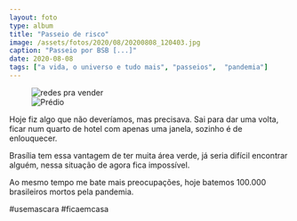 ```yaml
---
layout: foto
type: album
title: "Passeio de risco"
image: /assets/fotos/2020/08/20200808_120403.jpg
caption: "Passeio por BSB [...]"
date: 2020-08-08
tags: ["a vida, o universo e tudo mais", "passeios",  "pandemia"]
---
```

<figure class="foto-post">
<div class="mais-fotos">
    <img src="{{ site.baseurl }}/assets/fotos/2020/08/20200808_120403.jpg" title="redes pra vender">
</div>
<div class="mais-fotos">
    <img src="{{ site.baseurl }}/assets/fotos/2020/08/20200808_122917.jpg" title="Prédio">
</div>
</figure>
Hoje fiz algo que não deveríamos, mas precisava. Sai para dar uma volta, ficar num quarto de hotel com apenas uma janela, sozinho é de enlouquecer.  

Brasília tem essa vantagem de ter muita área verde, já seria difícil encontrar alguém, nessa situação de agora fica impossível.  

Ao mesmo tempo me bate mais preocupações, hoje batemos 100.000 brasileiros mortos pela pandemia.

#usemascara #ficaemcasa